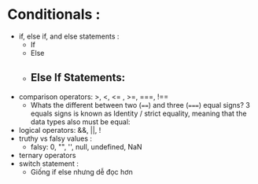 # Conditionals :
- if, else if, and else statements :
    - If
    - Else
    - Else If Statements:
      - 
- comparison operators: >, <, <= , >=, ===, !==
    - Whats the different between two (`==`) and three (`===`) equal signs? 3 equals signs is known as Identity / strict equality, meaning that the data types also must be equal:
- logical operators: &&, ||, !
- truthy vs falsy values :
    - falsy: 0, "", '', null, undefined, NaN
- ternary operators
- switch statement :
    - Giống if else nhưng dễ đọc hơn